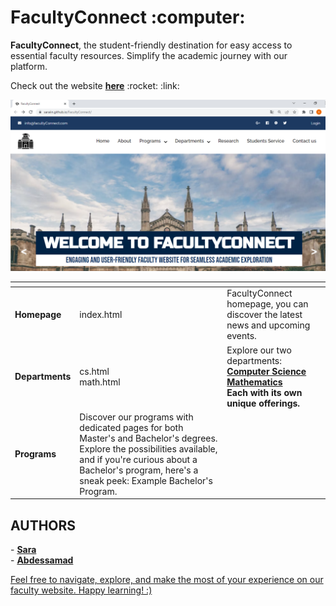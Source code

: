 <h1 >FacultyConnect :computer:</h1> 


<p> <b>FacultyConnect</b>, the student-friendly destination for easy access to essential faculty resources. 
Simplify the academic journey with our platform. </p>
<p>  Check out the website <b><a href="">here</a></b> :rocket: :link:
<center><img src="https://github.com/Saraiin/FacultyConnect/blob/main/images/facultyconnect.png?raw=true"  width="800"/></center>

<table>
<thead> 
<tr> <th></th> <th></th> <th></th> 
</tr></thead>
<tbody>
<tr>
<td> <b>Homepage</b></td>
<td>index.html</td>
<td> FacultyConnect homepage, you can discover the latest news and upcoming events.</td>
</tr>
<tr> 
<td><b> Departments</b> </td>
<td> cs.html <br> math.html
<td>Explore our two departments: <br> <b><a href='https://saraiin.github.io/FacultyConnect/cs.html'> Computer Science</a> <br>
 <b><a href='https://saraiin.github.io/FacultyConnect/math.html'>Mathematics</a></b><br> Each with its own unique offerings.</td>
 </tr>
<tr>
<td><b>Programs</b></td>
<td>  Discover our programs with dedicated pages for both Master's and Bachelor's degrees. Explore the possibilities available, and if you're curious about a Bachelor's program, here's a sneak peek: Example Bachelor's Program.</td>
</tr>
</tbody>
</table>


<h2>AUTHORS </h2>
- <strong> <a href=""> Sara</a> </strong> <br>
- <strong> <a href="">Abdessamad </strong> <br>

<p> Feel free to navigate, explore, and make the most of your experience on our faculty website. Happy learning! :) </p>